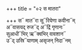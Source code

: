 +++
title = "०२ स मातरा"

+++
स᳓ मात᳓रा सू᳓रियेणा कवीना᳓म्  
अ᳓वासयद् रुज᳓द् अ᳓द्रिं गृणानः᳓  
सुआधी᳓भिर् ऋ᳓क्वभिर् वावशान᳓  
उ᳓द् उस्रि᳓याणाम् असृजन् निदा᳓नम्